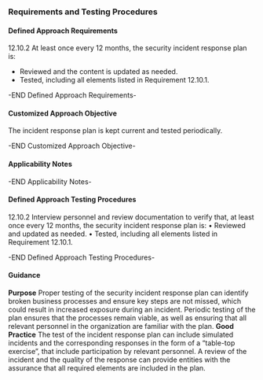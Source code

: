 ### Requirements and Testing Procedures

#### Defined Approach Requirements
12.10.2 At least once every 12 months, the security incident response plan is:
- Reviewed and the content is updated as needed.
- Tested, including all elements listed in Requirement 12.10.1.

-END Defined Approach Requirements- 
#### Customized Approach Objective
The incident response plan is kept current and tested periodically.

-END Customized Approach Objective- 
#### Applicability Notes



-END Applicability Notes- 
#### Defined Approach Testing Procedures
12.10.2 Interview personnel and review documentation to verify that, at least once every 12 months, the security incident response plan is:
• Reviewed and updated as needed.
• Tested, including all elements listed in Requirement 12.10.1.

-END Defined Approach Testing Procedures- 
#### Guidance
**Purpose**
Proper testing of the security incident response plan can identify broken business processes and ensure key steps are not missed, which could result in increased exposure during an incident. Periodic testing of the plan ensures that the processes remain viable, as well as ensuring that all relevant personnel in the organization are familiar with the plan.
**Good Practice**
The test of the incident response plan can include simulated incidents and the corresponding responses in the form of a “table-top exercise”, that include participation by relevant personnel. A review of the incident and the quality of the response can provide entities with the assurance that all required elements are included in the plan.